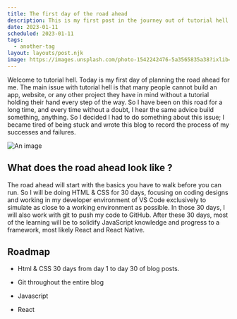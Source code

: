 ```yaml
---
title: The first day of the road ahead
description: This is my first post in the journey out of tutorial hell.
date: 2023-01-11
scheduled: 2023-01-11
tags:
  - another-tag
layout: layouts/post.njk
image: https://images.unsplash.com/photo-1542242476-5a3565835a38?ixlib=rb-4.0.3&ixid=MnwxMjA3fDB8MHxwaG90by1wYWdlfHx8fGVufDB8fHx8&auto=format&fit=crop&w=774&q=80
---
```


Welcome to tutorial hell. Today is my first day of planning the road ahead for me.
The main issue with tutorial hell is that many people cannot build an app, website, or any other project they have in mind without a tutorial holding their hand every step of the way. So I have been on this road for a long time, and every time without a doubt, I hear the same advice build something, anything. So I decided I had to do something about this issue; I became tired of being stuck and wrote this blog to record the process of my successes and failures.

![An image](https://images.unsplash.com/photo-1542242476-5a3565835a38?ixlib=rb-4.0.3&ixid=MnwxMjA3fDB8MHxwaG90by1wYWdlfHx8fGVufDB8fHx8&auto=format&fit=crop&w=774&q=80)

## What does the road ahead look like ?

The road ahead will start with the basics you have to walk before you can run. So I will be doing HTML & CSS for 30 days, focusing on coding designs and working in my developer environment of VS Code exclusively to simulate as close to a working environment as possible. In those 30 days, I will also work with git to push my code to GitHub. After these 30 days, most of the learning will be to solidify JavaScript knowledge and progress to a framework, most likely React and React Native.

## Roadmap

- Html & CSS 30 days
  from day 1 to day 30 of blog posts.
- Git
  throughout the entire blog
- Javascript

- React
